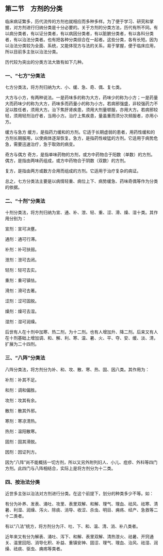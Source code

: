 ## 第二节　方剂的分类

临床病证繁多，历代流传的方剂也就相应而多种多样。为了便于学习、研究和掌握，对方剂进行归纳分类是十分必要的。关于方剂的分类方法，历代有所不同。有以病分类者，有以证分类者，有以病因分类者，有以脏腑分类者，有以各科分类者，有以治法分类者。也有把各种分类综合在一起者。这些分类，各有长短。因为以治法分类较为全面、系统，又能体现方与法的关系，易于掌握，便于临床应用，所以目前多主张以治法分类。

历代较为突出的分类方法大致有如下几种。

### 一、“七方”分类法

七方分类法，将方剂归纳为大、小、缓、急、奇、偶、复七类。

大方与小方，有两种说法。一是药味多的称为大方，药味少的称为小方；一是药量大而药味少的称为大方，药味多而药量小的称为小方。若病邪强盛，非较强药力不足以胜任者，须用大方。治下焦肝肾疾患，须用大剂量顿服，亦用大方。若病邪较轻，须用轻剂治疗者，当用小方。治疗上焦疾患，量虽重而须分次频服者，亦用小方。

缓方与急方  缓方，是指药力缓和的方剂。它适于长期虚弱的患者，用药性缓和的方剂长期服用，以使病体逐渐恢复。急方，是指药性峻猛的方剂。它适用于病势危急，需要迅速治疗，急于取效的病变。

奇方与偶方  奇方，是指单味药物的方剂，或方中药物合于阳数（单数）的方剂。偶方，是指由两味药组成，或方中药物合于阴数（双数）的方剂。

复方，是指由两方或数方合用而组成的方剂。它适用于治疗复杂的病证。

总之，七方分类法主要是以病情轻重、病位上下、病势缓急、药味奇偶等作为分类的依据。

### 二、“十剂”分类法

十剂分类法，将方剂归纳为宣、通、补、泄、轻、重、涩、滑、燥、湿十类。其作用分别为：

宣剂：宣可决壅。

通剂：通可行滞。

补剂：补可扶弱。

泄剂：泄可去闭。

轻剂：轻可去实。

重剂：重可镇怯。

滑剂：滑可去著。

涩剂：涩可固脱。

燥剂：燥可去湿。

湿剂：湿可润燥。

后世有人在十剂中加寒、热二剂，为十二剂。也有人增加升、降二剂。后来又有人在十剂基础上增加调、和、解、利、寒、温、暑、火、平、夺、安、缓、淡、清，扩展为二十四剂。

### 三、“八阵”分类法

八阵分类法，将方剂分为补、和、攻、散、寒、热、固、因八类。其作用为：

补剂：补其不足。

和剂：调和偏胜。

攻剂：攻其有余。

散剂：散其外邪。

寒剂：寒凉清热。

热剂：温阳散寒。

固剂：固其滑脱。

因剂：因证列方。

因为“八阵”尚不能概括一切方剂，所以又另外附列妇人、小儿、痘疹、外科等四门方剂。此四门与八阵相结合，实际上是将方剂分为十二类。

### 四、按治法分类

近世多主张以治法对方剂进行分类。在这个前提下，划分的种类多少不等。如：

有分为补养、发表、涌吐、攻里、表里双解、和解、理气、理血、祛风、祛寒、清暑、利湿、润燥、泻火、除痰、消导、收涩、杀虫、明目、痈疡、经产、急救等二十二类者。

有以“八法”统方，将方剂分为汗、吐、下、和、温、清、消、补八类者。

近年来又有分为解表、涌吐、泻下、和解、表里双解、清热泄火、祛暑、开窍通关、温里回阳、消导化积、补益、重镇安神、固涩、理气、理血、治风、祛湿、润燥、祛痰、驱虫、痈疡等类者。

